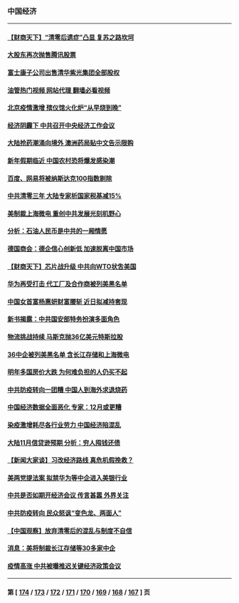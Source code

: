 ### 中国经济
---
#### [【财商天下】“清零后遗症”凸显 复苏之路坎坷](../../pages/ncid283/n13886408.md?12171245) 
#### [大股东再次抛售腾讯股票](../../pages/ncid283/n13886363.md?12171245) 
#### [富士康子公司出售清华紫光集团全部股权](../../pages/ncid283/n13886348.md?12171245) 
#### [油管热门视频 网站代理 翻墙必看视频](http://138.2.39.72:81/youtube.html?epic-marker?12171245)
#### [北京疫情激增 殡仪馆火化炉“从早烧到晚”](../../pages/ncid283/n13886237.md?12171245) 
#### [经济阴霾下 中共召开中央经济工作会议](../../pages/ncid283/n13886283.md?12171245) 
#### [大陆抢药潮涌向境外 澳洲药局贴中文告示限购](../../pages/ncid283/n13886157.md?12171245) 
#### [新年假期临近 中国农村恐将爆发感染潮](../../pages/ncid283/n13886148.md?12171245) 
#### [百度、网易将被纳斯达克100指数剔除](../../pages/ncid283/n13886092.md?12171245) 
#### [中共清零三年 大陆专家析国家税基减15%](../../pages/ncid283/n13885819.md?12171245) 
#### [美制裁上海微电 重创中共发展光刻机野心](../../pages/ncid283/n13885811.md?12171245) 
#### [分析：石油人民币是中共的一厢情愿](../../pages/ncid283/n13885034.md?12171245) 
#### [德国商会：德企信心创新低 加速脱离中国市场](../../pages/ncid283/n13885710.md?12171245) 
#### [【财商天下】芯片战升级 中共向WTO状吿美国](../../pages/ncid283/n13885788.md?12171245) 
#### [华为再受打击 代工厂及合作商被列美黑名单](../../pages/ncid283/n13885714.md?12171245) 
#### [中国女首富杨惠妍财富腰斩 近日拟减持套现](../../pages/ncid283/n13885681.md?12171245) 
#### [新书揭露：中共国安部特务扮演多面角色](../../pages/ncid283/n13885682.md?12171245) 
#### [物流挑战持续 马斯克抛36亿美元特斯拉股](../../pages/ncid283/n13885513.md?12171245) 
#### [36中企被列美黑名单 含长江存储和上海微电](../../pages/ncid283/n13885591.md?12171245) 
#### [明年多国房价大跌 为何难负担的人仍买不起](../../pages/ncid283/n13885536.md?12171245) 
#### [中共防疫转向一团糟 中国人到海外求退烧药](../../pages/ncid283/n13885537.md?12171245) 
#### [中国经济数据全面恶化 专家：12月或更糟](../../pages/ncid283/n13885320.md?12171245) 
#### [染疫激增耗尽各行业劳力 中国经济陷混乱](../../pages/ncid283/n13884845.md?12171245) 
#### [大陆11月信贷逊预期 分析：穷人囤钱还债](../../pages/ncid283/n13884542.md?12171245) 
#### [【新闻大家谈】习改经济路线 真危机假挽救？](../../pages/ncid283/n13884814.md?12171245) 
#### [美两党提法案 拟禁华为等中企进入美银行业](../../pages/ncid283/n13884752.md?12171245) 
#### [中共是否如期开经济会议 传言甚嚣 外界关注](../../pages/ncid283/n13884808.md?12171245) 
#### [中共防疫转向 民众怒讽“变色龙、两面人”](../../pages/ncid283/n13884713.md?12171245) 
#### [【中国观察】放弃清零后的混乱与制度不自信](../../pages/ncid283/n13884523.md?12171245) 
#### [消息：美将制裁长江存储等30多家中企](../../pages/ncid283/n13884497.md?12171245) 
#### [疫情高涨 中共被曝推迟关键经济政策会议](../../pages/ncid283/n13884170.md?12171245) 

---
#### 第 [ [174](./174.md?12171245) / [173](./173.md?12171245) / [172](./172.md?12171245) / [171](./171.md?12171245) / [170](./170.md?12171245) / [169](./169.md?12171245) / [168](./168.md?12171245) / [167](./167.md?12171245) ] 页

